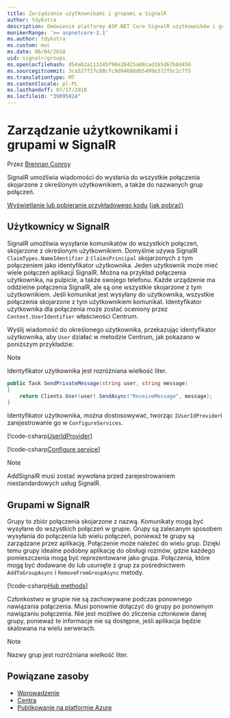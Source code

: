 ```yaml
---
title: Zarządzanie użytkownikami i grupami w SignalR
author: tdykstra
description: Omówienie platformy ASP.NET Core SignalR użytkowników i grup zarządzania.
monikerRange: '>= aspnetcore-2.1'
ms.author: tdykstra
ms.custom: mvc
ms.date: 06/04/2018
uid: signalr/groups
ms.openlocfilehash: d54ab2a113345f98e26425a88cad165d67b8d456
ms.sourcegitcommit: 3ca527f27c88cfc9d04688db5499e372fbc2c775
ms.translationtype: MT
ms.contentlocale: pl-PL
ms.lasthandoff: 07/17/2018
ms.locfileid: "39095024"
---
```

# <a name="manage-users-and-groups-in-signalr"></a>Zarządzanie użytkownikami i grupami w SignalR

Przez [Brennan Conroy](https://github.com/BrennanConroy)

SignalR umożliwia wiadomości do wysłania do wszystkie połączenia skojarzone z określonym użytkownikiem, a także do nazwanych grup połączeń.

[Wyświetlanie lub pobieranie przykładowego kodu](https://github.com/aspnet/Docs/tree/master/aspnetcore/signalr/groups/sample/) [(jak pobrać)](xref:tutorials/index#how-to-download-a-sample)

## <a name="users-in-signalr"></a>Użytkownicy w SignalR

SignalR umożliwia wysyłanie komunikatów do wszystkich połączeń, skojarzone z określonym użytkownikiem. Domyślnie używa SignalR `ClaimTypes.NameIdentifier` z `ClaimsPrincipal` skojarzonych z tym połączeniem jako identyfikator użytkownika. Jeden użytkownik może mieć wiele połączeń aplikacji SignalR. Można na przykład połączenia użytkownika, na pulpicie, a także swojego telefonu. Każde urządzenie ma oddzielne połączenia SignalR, ale są one wszystkie skojarzone z tym użytkownikiem. Jeśli komunikat jest wysyłany do użytkownika, wszystkie połączenia skojarzone z tym użytkownikiem komunikat. Identyfikator użytkownika dla połączenia może zostać oceniony przez `Context.UserIdentifier` właściwości Centrum.

Wyślij wiadomość do określonego użytkownika, przekazując identyfikator użytkownika, aby `User` działać w metodzie Centrum, jak pokazano w poniższym przykładzie:

> [!NOTE]
> Identyfikator użytkownika jest rozróżniana wielkość liter.

```csharp
public Task SendPrivateMessage(string user, string message)
{
    return Clients.User(user).SendAsync("ReceiveMessage", message);
}
```

Identyfikator użytkownika, można dostosowywać, tworząc `IUserIdProvider`i zarejestrowanie go w `ConfigureServices`.

[!code-csharp[UserIdProvider](groups/sample/customuseridprovider.cs?range=4-10)]

[!code-csharp[Configure service](groups/sample/startup.cs?range=21-22,39-42)]

> [!NOTE]
> AddSignalR musi zostać wywołana przed zarejestrowaniem niestandardowych usług SignalR.

## <a name="groups-in-signalr"></a>Grupami w SignalR

Grupy to zbiór połączenia skojarzone z nazwą. Komunikaty mogą być wysyłane do wszystkich połączeń w grupie. Grupy są zalecanym sposobem wysyłania do połączenia lub wielu połączeń, ponieważ te grupy są zarządzane przez aplikację. Połączenie może należeć do wielu grup. Dzięki temu grupy idealne podobny aplikację do obsługi rozmów, gdzie każdego pomieszczenia mogą być reprezentowane jako grupa. Połączenia, które mogą być dodawane do lub usunięte z grup za pośrednictwem `AddToGroupAsync` i `RemoveFromGroupAsync` metody.

[!code-csharp[Hub methods](groups/sample/hubs/chathub.cs?range=15-27)]

Członkostwo w grupie nie są zachowywane podczas ponownego nawiązania połączenia. Musi ponownie dołączyć do grupy po ponownym nawiązaniu połączenia. Nie jest możliwe do zliczenia członkowie danej grupy, ponieważ te informacje nie są dostępne, jeśli aplikacja będzie skalowana na wielu serwerach.

> [!NOTE]
> Nazwy grup jest rozróżniana wielkość liter.

## <a name="related-resources"></a>Powiązane zasoby

* [Wprowadzenie](xref:tutorials/signalr)
* [Centra](xref:signalr/hubs)
* [Publikowanie na platformie Azure](xref:signalr/publish-to-azure-web-app)
